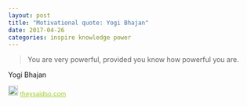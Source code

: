 ```yaml
---
layout: post
title: "Motivational quote: Yogi Bhajan"
date: 2017-04-26
categories: inspire knowledge power
---
```

> You are very powerful, provided you know how powerful you are.

Yogi Bhajan

<span style="z-index:50;font-size:0.9em;"><img src="https://theysaidso.com/branding/theysaidso.png" height="20" width="20" alt="theysaidso.com"/><a href="https://theysaidso.com" title="Powered by quotes from theysaidso.com" style="color: #9fcc25; margin-left: 4px; vertical-align: middle;">theysaidso.com</a></span>
